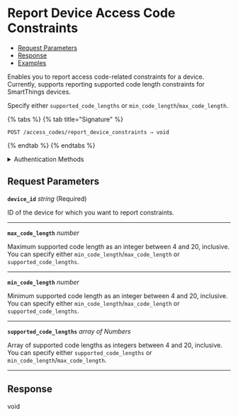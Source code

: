 # Report Device Access Code Constraints

- [Request Parameters](./#request-parameters)
- [Response](./#response)
- [Examples](./#examples)

Enables you to report access code-related constraints for a device. Currently, supports reporting supported code length constraints for SmartThings devices.

Specify either `supported_code_lengths` or `min_code_length`/`max_code_length`.

{% tabs %}
{% tab title="Signature" %}
```
POST /access_codes/report_device_constraints ⇒ void
```
{% endtab %}
{% endtabs %}

<details>

<summary>Authentication Methods</summary>

- API key
- Client session token
- Personal access token
  <br>Must also include the `seam-workspace` header in the request.

To learn more, see [Authentication](https://docs.seam.co/latest/api/authentication).
</details>

## Request Parameters

**`device_id`** *string* (Required)

ID of the device for which you want to report constraints.

---

**`max_code_length`** *number*

Maximum supported code length as an integer between 4 and 20, inclusive. You can specify either `min_code_length`/`max_code_length` or `supported_code_lengths`.

---

**`min_code_length`** *number*

Minimum supported code length as an integer between 4 and 20, inclusive. You can specify either `min_code_length`/`max_code_length` or `supported_code_lengths`.

---

**`supported_code_lengths`** *array* *of Numbers*

Array of supported code lengths as integers between 4 and 20, inclusive. You can specify either `supported_code_lengths` or `min_code_length`/`max_code_length`.

---


## Response

void
